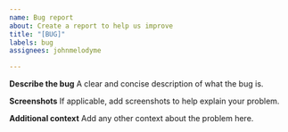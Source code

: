 ```yaml
---
name: Bug report
about: Create a report to help us improve
title: "[BUG]"
labels: bug
assignees: johnmelodyme

---
```


**Describe the bug**
A clear and concise description of what the bug is.

**Screenshots**
If applicable, add screenshots to help explain your problem.

**Additional context**
Add any other context about the problem here.
